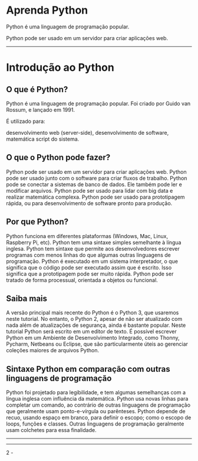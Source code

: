 # Aprenda Python
 
Python é uma linguagem de programação popular.

Python pode ser usado em um servidor para criar aplicações web.

--------------------------------------------

# Introdução ao Python

## O que é Python?

Python é uma linguagem de programação popular. Foi criado por Guido van Rossum, e lançado em 1991.

É utilizado para:

desenvolvimento web (server-side),
desenvolvimento de software,
matemática
script do sistema.

## O que o Python pode fazer?

Python pode ser usado em um servidor para criar aplicações web.
Python pode ser usado junto com o software para criar fluxos de trabalho.
Python pode se conectar a sistemas de banco de dados. Ele também pode ler e modificar arquivos.
Python pode ser usado para lidar com big data e realizar matemática complexa.
Python pode ser usado para prototipagem rápida, ou para desenvolvimento de software pronto para produção.

## Por que Python?

Python funciona em diferentes plataformas (Windows, Mac, Linux, Raspberry Pi, etc).
Python tem uma sintaxe simples semelhante à língua inglesa.
Python tem sintaxe que permite aos desenvolvedores escrever programas com menos linhas do que algumas outras linguagens de programação.
Python é executado em um sistema interpretador, o que significa que o código pode ser executado assim que é escrito. Isso significa que a prototipagem pode ser muito rápida.
Python pode ser tratado de forma processual, orientada a objetos ou funcional.

## Saiba mais

A versão principal mais recente do Python é o Python 3, que usaremos neste tutorial. No entanto, o Python 2, apesar de não ser atualizado com nada além de atualizações de segurança, ainda é bastante popular.
Neste tutorial Python será escrito em um editor de texto. É possível escrever Python em um Ambiente de Desenvolvimento Integrado, como Thonny, Pycharm, Netbeans ou Eclipse, que são particularmente úteis ao gerenciar coleções maiores de arquivos Python.

## Sintaxe Python em comparação com outras linguagens de programação

Python foi projetado para legibilidade, e tem algumas semelhanças com a língua inglesa com influência da matemática.
Python usa novas linhas para completar um comando, ao contrário de outras linguagens de programação que geralmente usam ponto-e-vírgula ou parênteses.
Python depende de recuo, usando espaço em branco, para definir o escopo; como o escopo de loops, funções e classes. Outras linguagens de programação geralmente usam colchetes para essa finalidade.

----------------------------------------------



----------------------------------------------

2 - 

